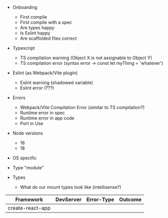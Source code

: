 - Onboarding

  - First compile
  - First compile with a spec
  - Are types happy
  - Is Eslint happy
  - Are scaffolded files correct

- Typescript

  - TS compilation warning (Object X is not assignable to Object Y)
  - TS compilation error (syntax error -> const let myThing = 'whatever')

- Eslint (as Webpack/Vite plugin)

  - Eslint warning (shadowed variable)
  - Eslint error (???)

- Errors

  - Webpack/Vite Compilation Error (similar to TS compilation?)
  - Runtime error in spec
  - Runtime error in app code
  - Port in Use

- Node versions

  - 16
  - 18

- OS specific

- Type "module"

- Types
  - What do our mount types look like (intellisense?)

| Framework | DevServer | Error-Type | Outcome |
| --------- | --------- | ---------- | ------- |
| create-react-app | | |